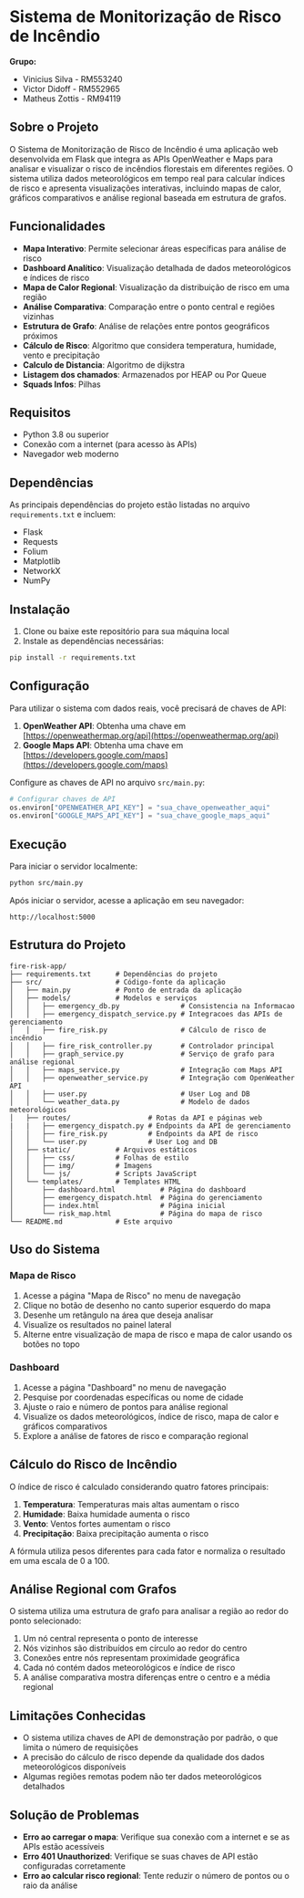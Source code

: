 # Sistema de Monitorização de Risco de Incêndio

**Grupo:**
- Vinicius Silva - RM553240
- Victor Didoff - RM552965
- Matheus Zottis - RM94119

## Sobre o Projeto

O Sistema de Monitorização de Risco de Incêndio é uma aplicação web desenvolvida em Flask que integra as APIs OpenWeather e Maps para analisar e visualizar o risco de incêndios florestais em diferentes regiões. O sistema utiliza dados meteorológicos em tempo real para calcular índices de risco e apresenta visualizações interativas, incluindo mapas de calor, gráficos comparativos e análise regional baseada em estrutura de grafos.

## Funcionalidades

- **Mapa Interativo**: Permite selecionar áreas específicas para análise de risco
- **Dashboard Analítico**: Visualização detalhada de dados meteorológicos e índices de risco
- **Mapa de Calor Regional**: Visualização da distribuição de risco em uma região
- **Análise Comparativa**: Comparação entre o ponto central e regiões vizinhas
- **Estrutura de Grafo**: Análise de relações entre pontos geográficos próximos
- **Cálculo de Risco**: Algoritmo que considera temperatura, humidade, vento e precipitação
- **Calculo de Distancia**: Algoritmo de dijkstra
- **Listagem dos chamados**: Armazenados por HEAP ou Por Queue
- **Squads Infos**: Pilhas

## Requisitos

- Python 3.8 ou superior
- Conexão com a internet (para acesso às APIs)
- Navegador web moderno

## Dependências

As principais dependências do projeto estão listadas no arquivo `requirements.txt` e incluem:

- Flask
- Requests
- Folium
- Matplotlib
- NetworkX
- NumPy

## Instalação

1. Clone ou baixe este repositório para sua máquina local
2. Instale as dependências necessárias:

```bash
pip install -r requirements.txt
```

## Configuração

Para utilizar o sistema com dados reais, você precisará de chaves de API:

1. **OpenWeather API**: Obtenha uma chave em [https://openweathermap.org/api](https://openweathermap.org/api)
2. **Google Maps API**: Obtenha uma chave em [https://developers.google.com/maps](https://developers.google.com/maps)

Configure as chaves de API no arquivo `src/main.py`:

```python
# Configurar chaves de API
os.environ["OPENWEATHER_API_KEY"] = "sua_chave_openweather_aqui"
os.environ["GOOGLE_MAPS_API_KEY"] = "sua_chave_google_maps_aqui"
```

## Execução

Para iniciar o servidor localmente:

```bash
python src/main.py
```

Após iniciar o servidor, acesse a aplicação em seu navegador:

```
http://localhost:5000
```

## Estrutura do Projeto

```
fire-risk-app/
├── requirements.txt      # Dependências do projeto
├── src/                  # Código-fonte da aplicação
│   ├── main.py           # Ponto de entrada da aplicação
│   ├── models/           # Modelos e serviços
│   │   ├── emergency_db.py               # Consistencia na Informacao
│   │   ├── emergency_dispatch_service.py # Integracoes das APIs de gerenciamento
│   │   ├── fire_risk.py                  # Cálculo de risco de incêndio
│   │   ├── fire_risk_controller.py       # Controlador principal
│   │   ├── graph_service.py              # Serviço de grafo para análise regional
│   │   ├── maps_service.py               # Integração com Maps API
│   │   ├── openweather_service.py        # Integração com OpenWeather API
│   │   ├── user.py                       # User Log and DB
│   │   └── weather_data.py               # Modelo de dados meteorológicos
│   ├── routes/                   # Rotas da API e páginas web
|   |   ├── emergency_dispatch.py # Endpoints da API de gerenciamento
│   │   ├── fire_risk.py          # Endpoints da API de risco
│   │   └── user.py               # User Log and DB
│   ├── static/           # Arquivos estáticos
│   │   ├── css/          # Folhas de estilo
│   │   ├── img/          # Imagens
│   │   └── js/           # Scripts JavaScript
│   └── templates/        # Templates HTML
│       ├── dashboard.html           # Página do dashboard 
│       ├── emergency_dispatch.html  # Página do gerenciamento
│       ├── index.html               # Página inicial
│       └── risk_map.html            # Página do mapa de risco
└── README.md             # Este arquivo
```

## Uso do Sistema

### Mapa de Risco

1. Acesse a página "Mapa de Risco" no menu de navegação
2. Clique no botão de desenho no canto superior esquerdo do mapa
3. Desenhe um retângulo na área que deseja analisar
4. Visualize os resultados no painel lateral
5. Alterne entre visualização de mapa de risco e mapa de calor usando os botões no topo

### Dashboard

1. Acesse a página "Dashboard" no menu de navegação
2. Pesquise por coordenadas específicas ou nome de cidade
3. Ajuste o raio e número de pontos para análise regional
4. Visualize os dados meteorológicos, índice de risco, mapa de calor e gráficos comparativos
5. Explore a análise de fatores de risco e comparação regional

## Cálculo do Risco de Incêndio

O índice de risco é calculado considerando quatro fatores principais:

1. **Temperatura**: Temperaturas mais altas aumentam o risco
2. **Humidade**: Baixa humidade aumenta o risco
3. **Vento**: Ventos fortes aumentam o risco
4. **Precipitação**: Baixa precipitação aumenta o risco

A fórmula utiliza pesos diferentes para cada fator e normaliza o resultado em uma escala de 0 a 100.

## Análise Regional com Grafos

O sistema utiliza uma estrutura de grafo para analisar a região ao redor do ponto selecionado:

1. Um nó central representa o ponto de interesse
2. Nós vizinhos são distribuídos em círculo ao redor do centro
3. Conexões entre nós representam proximidade geográfica
4. Cada nó contém dados meteorológicos e índice de risco
5. A análise comparativa mostra diferenças entre o centro e a média regional

## Limitações Conhecidas

- O sistema utiliza chaves de API de demonstração por padrão, o que limita o número de requisições
- A precisão do cálculo de risco depende da qualidade dos dados meteorológicos disponíveis
- Algumas regiões remotas podem não ter dados meteorológicos detalhados

## Solução de Problemas

- **Erro ao carregar o mapa**: Verifique sua conexão com a internet e se as APIs estão acessíveis
- **Erro 401 Unauthorized**: Verifique se suas chaves de API estão configuradas corretamente
- **Erro ao calcular risco regional**: Tente reduzir o número de pontos ou o raio da análise
